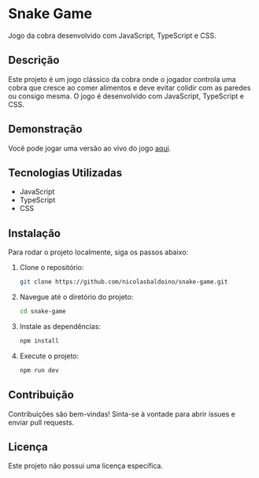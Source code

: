 # Snake Game

Jogo da cobra desenvolvido com JavaScript, TypeScript e CSS.

## Descrição

Este projeto é um jogo clássico da cobra onde o jogador controla uma cobra que cresce ao comer alimentos e deve evitar colidir com as paredes ou consigo mesma. O jogo é desenvolvido com JavaScript, TypeScript e CSS.

## Demonstração

Você pode jogar uma versão ao vivo do jogo [aqui](https://game.baldoino.com).

## Tecnologias Utilizadas

- JavaScript
- TypeScript
- CSS

## Instalação

Para rodar o projeto localmente, siga os passos abaixo:

1. Clone o repositório:
   ```bash
   git clone https://github.com/nicolasbaldoino/snake-game.git
   ```
2. Navegue até o diretório do projeto:
   ```bash
   cd snake-game
   ```
3. Instale as dependências:
   ```bash
   npm install
   ```
4. Execute o projeto:
   ```bash
   npm run dev
   ```

## Contribuição

Contribuições são bem-vindas! Sinta-se à vontade para abrir issues e enviar pull requests.

## Licença

Este projeto não possui uma licença específica.
